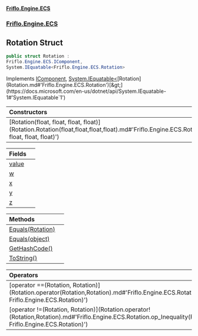 #### [Friflo.Engine.ECS](index.md#'index')
### [Friflo.Engine.ECS](Friflo.Engine.ECS.md#'Friflo.Engine.ECS')

## Rotation Struct

```csharp
public struct Rotation :
Friflo.Engine.ECS.IComponent,
System.IEquatable<Friflo.Engine.ECS.Rotation>
```

Implements [IComponent](IComponent.md#'Friflo.Engine.ECS.IComponent'), [System.IEquatable&lt;](https://docs.microsoft.com/en-us/dotnet/api/System.IEquatable-1#'System.IEquatable`1')[Rotation](Rotation.md#'Friflo.Engine.ECS.Rotation')[&gt;](https://docs.microsoft.com/en-us/dotnet/api/System.IEquatable-1#'System.IEquatable`1')

| Constructors | |
| :--- | :--- |
| [Rotation(float, float, float, float)](Rotation.Rotation(float,float,float,float).md#'Friflo.Engine.ECS.Rotation.Rotation(float, float, float, float)') | |

| Fields | |
| :--- | :--- |
| [value](Rotation.value.md#'Friflo.Engine.ECS.Rotation.value') | |
| [w](Rotation.w.md#'Friflo.Engine.ECS.Rotation.w') | |
| [x](Rotation.x.md#'Friflo.Engine.ECS.Rotation.x') | |
| [y](Rotation.y.md#'Friflo.Engine.ECS.Rotation.y') | |
| [z](Rotation.z.md#'Friflo.Engine.ECS.Rotation.z') | |

| Methods | |
| :--- | :--- |
| [Equals(Rotation)](Rotation.Equals(Rotation).md#'Friflo.Engine.ECS.Rotation.Equals(Friflo.Engine.ECS.Rotation)') | |
| [Equals(object)](Rotation.Equals(object).md#'Friflo.Engine.ECS.Rotation.Equals(object)') | |
| [GetHashCode()](Rotation.GetHashCode().md#'Friflo.Engine.ECS.Rotation.GetHashCode()') | |
| [ToString()](Rotation.ToString().md#'Friflo.Engine.ECS.Rotation.ToString()') | |

| Operators | |
| :--- | :--- |
| [operator ==(Rotation, Rotation)](Rotation.operator(Rotation,Rotation).md#'Friflo.Engine.ECS.Rotation.op_Equality(Friflo.Engine.ECS.Rotation, Friflo.Engine.ECS.Rotation)') | |
| [operator !=(Rotation, Rotation)](Rotation.operator!(Rotation,Rotation).md#'Friflo.Engine.ECS.Rotation.op_Inequality(Friflo.Engine.ECS.Rotation, Friflo.Engine.ECS.Rotation)') | |
